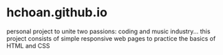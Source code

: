 # hchoan.github.io
personal project to unite two passions: coding and music industry... this project consists of simple responsive web pages to practice the basics of HTML and CSS 
